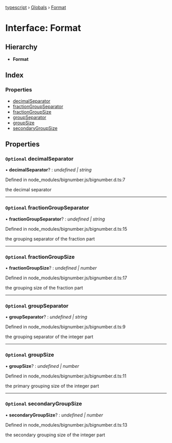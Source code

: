 [typescript](../README.md) › [Globals](../globals.md) › [Format](format.md)

# Interface: Format

## Hierarchy

* **Format**

## Index

### Properties

* [decimalSeparator](format.md#optional-decimalseparator)
* [fractionGroupSeparator](format.md#optional-fractiongroupseparator)
* [fractionGroupSize](format.md#optional-fractiongroupsize)
* [groupSeparator](format.md#optional-groupseparator)
* [groupSize](format.md#optional-groupsize)
* [secondaryGroupSize](format.md#optional-secondarygroupsize)

## Properties

### `Optional` decimalSeparator

• **decimalSeparator**? : *undefined | string*

Defined in node_modules/bignumber.js/bignumber.d.ts:7

the decimal separator

___

### `Optional` fractionGroupSeparator

• **fractionGroupSeparator**? : *undefined | string*

Defined in node_modules/bignumber.js/bignumber.d.ts:15

the grouping separator of the fraction part

___

### `Optional` fractionGroupSize

• **fractionGroupSize**? : *undefined | number*

Defined in node_modules/bignumber.js/bignumber.d.ts:17

the grouping size of the fraction part

___

### `Optional` groupSeparator

• **groupSeparator**? : *undefined | string*

Defined in node_modules/bignumber.js/bignumber.d.ts:9

the grouping separator of the integer part

___

### `Optional` groupSize

• **groupSize**? : *undefined | number*

Defined in node_modules/bignumber.js/bignumber.d.ts:11

the primary grouping size of the integer part

___

### `Optional` secondaryGroupSize

• **secondaryGroupSize**? : *undefined | number*

Defined in node_modules/bignumber.js/bignumber.d.ts:13

the secondary grouping size of the integer part
